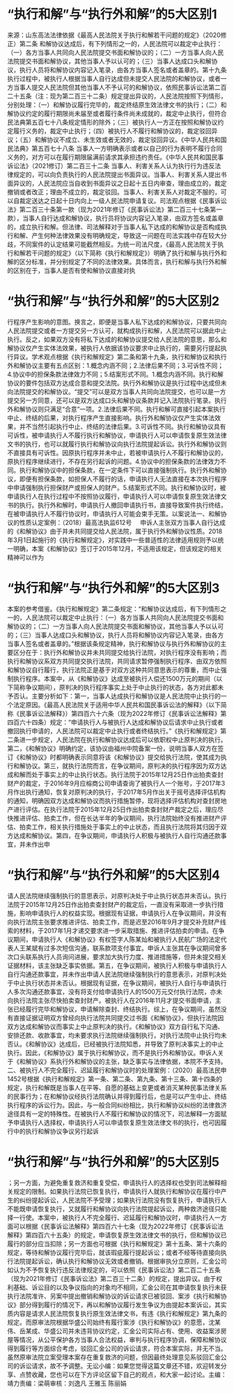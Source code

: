 # “执行和解”与“执行外和解”的5大区别1

来源：山东高法法律依据《最高人民法院关于执行和解若干问题的规定》（2020修正）第二条 和解协议达成后，有下列情形之一的，人民法院可以裁定中止执行：（一）各方当事人共同向人民法院提交书面和解协议的；（二）一方当事人向人民法院提交书面和解协议，其他当事人予以认可的；（三）当事人达成口头和解协议，执行人员将和解协议内容记入笔录，由各方当事人签名或者盖章的。第十九条 执行过程中，被执行人根据当事人自行达成但未提交人民法院的和解协议，或者一方当事人提交人民法院但其他当事人不予认可的和解协议，依照民事诉讼法第二百二十五条（注：现为第二百三十二条）规定提出异议的，人民法院按照下列情形，分别处理：（一）和解协议履行完毕的，裁定终结原生效法律文书的执行；（二）和解协议约定的履行期限尚未届至或者履行条件尚未成就的，裁定中止执行，但符合民法典第五百七十八条规定情形的除外；（三）被执行人一方正在按照和解协议约定履行义务的，裁定中止执行；（四）被执行人不履行和解协议的，裁定驳回异议；（五）和解协议不成立、未生效或者无效的，裁定驳回异议。《中华人民共和国民法典》第五百七十八条 当事人一方明确表示或者以自己的行为表明不履行合同义务的，对方可以在履行期限届满前请求其承担违约责任。《中华人民共和国民事诉讼法》（2021修订）第二百三十二条 当事人、利害关系人认为执行行为违反法律规定的，可以向负责执行的人民法院提出书面异议。当事人、利害关系人提出书面异议的，人民法院应当自收到书面异议之日起十五日内审查，理由成立的，裁定撤销或者改正；理由不成立的，裁定驳回。当事人、利害关系人对裁定不服的，可以自裁定送达之日起十日内向上一级人民法院申请复议。司法观点根据《民事诉讼法》第二百三十条第一款（现为2021年修订《民事诉讼法》第二百三十七条第一款），当事人自行达成和解协议，执行员将协议内容记入笔录，由双方签名或盖章的，成立执行和解。但法律、司法解释对于当事人私下达成的和解协议是否构成执行和解、产生何种法律效果没有明确规定，导致这一问题在司法实践中存在较大分歧，不同案件的认定结果可能截然相反。为统一司法尺度，《最高人民法院关于执行和解若干问题的规定》（以下简称《执行和解规定》）明确了执行和解与执行外和解的区分标准，并分别规定了不同的法律效果。具体而言，执行和解与执行外和解的区别在于，当事人是否有使和解协议直接对执

# “执行和解”与“执行外和解”的5大区别2

行程序产生影响的意图。换言之，即便是当事人私下达成的和解协议，只要共同向人民法院提交或者一方提交另一方认可，就构成执行和解，人民法院可以据此中止执行。反之，如果双方没有将私下达成的和解协议提交给人民法院的意思，那么和解协议仅产生实体法效果，被执行人依据该协议要求中止执行的，需要另行提起执行异议。学术观点根据《执行和解规定》第二条和第十九条，执行和解协议和执行外和解协议主要有五点区别：1.概念内涵不同；2.法律后果不同；3.可诉性不同；4.协议中的担保条款法律效力不同；5.结案形式不同。1.概念内涵不同。执行和解协议的要件包括双方达成合意和提交法院。执行外和解协议是执行过程中达成但未向法院提交的和解协议。“提交”可以是双方当事人共同向法院提交，也可以是一方提交另一方同意，还可以是双方达成口头和解协议条款并记入法院执行笔录。执行外和解协议则只满足“合意”一项。2.法律后果不同。执行和解可直接引起本案执行中止、终结的后果，对执行程序产生直接影响。执行外和解协议仅产生实体法效果，并不当然引起执行中止、终结的法律后果。3.可诉性不同。执行和解协议具有可诉性，被申请执行人不履行执行和解协议，申请执行人可以申请恢复原生效法律文书的执行，也可以就履行执行和解协议向执行法院提起诉讼。执行外和解协议则不直接具有可诉性。因原执行程序并未中止，若被申请执行人不履行和解协议的，原执行程序继续进行，不存在另行起诉的问题。4.协议中的担保条款的法律效力不同。执行和解协议中的担保条款，在一定条件下可以直接强制执行。执行外和解协议，即便有担保条款，如担保人不履行的话，申请执行人无法直接在本次执行程序中申请强制执行担保财产或担保人的财产。5.结案形式不同。执行和解协议时，被申请执行人在执行过程中不按照协议履行，申请执行人可以申请恢复原生效法律文书的执行。执行外和解时，申请执行人撤回申请执行书，直接导致案件执行终结，在被申请执行人不履行协议时，申请执行人可能会束手无策。以案说法一、和解协议的性质认定案例：（2018）最高法执监612号     申诉人主张双方当事人自行达成的《和解协议》由于并未共同提交给人民法院，属于执行外和解协议性质。2018年3月1日起施行的《执行和解规定》，对实践中一些普适性的法律适用规则予以统一明确，本案《和解协议》签订于2015年12月，不适用该规定，但该规定的相关精神可以作为

# “执行和解”与“执行外和解”的5大区别3

本案的参考借鉴。《执行和解规定》第二条规定：“和解协议达成后，有下列情形之一的，人民法院可以裁定中止执行：（一）各方当事人共同向人民法院提交书面和解协议的；（二）一方当事人向人民法院提交书面和解协议，其他当事人予以认可的；（三）当事人达成口头和解协议，执行人员将和解协议内容记入笔录，由各方当事人签名或者盖章的。”根据该条规定精神，执行和解协议与执行外和解协议的主要区分在于：执行外和解协议并未共同提交给执行法院，对执行程序没有影响；而执行和解协议系双方共同提交执行法院，共同请求暂停强制执行程序、由双方依照和解协议自行履行，执行法院正是基于对双方这种共同意思表示的尊重，而中止强制执行程序。本案中，从《和解协议》达成至被执行人偿还1500万元的期间（以下简称争议期间），原判决的执行程序事实上处于中止执行的状态，各方对此都未予否认。主要分析如下：第一，当事人达成执行和解协议是人民法院中止执行的一个法定原因。《最高人民法院关于适用中华人民共和国民事诉讼法的解释》（以下简称《民事诉讼法解释》）第四百六十六条（现为2022年修订《民事诉讼法解释》第四百六十四条）规定：“申请执行人与被执行人达成和解协议后请求中止执行或者撤回执行申请的，人民法院可以裁定中止执行或者终结执行。”《执行和解规定》第二条进一步规定，人民法院在执行和解协议达成后可以依职权中止原判决的执行。第二，《和解协议》明确约定，该协议由福州中院备案一份，说明当事人双方在签订《和解协议》时都明确表示同意将该《和解协议》提交给执行法院，使其成为执行和解协议。第三，就执行法院而言，在争议期间，原判决的执行程序因为双方达成和解而处于事实上的中止执行状态。执行法院于2015年12月25日作出拍卖查封财产的裁定，于2016年9月应榕商公司申请查询了被执行人一个账号，于2017年3月作出执行通知，恢复对原判决的执行，于2017年5月作出关于摇号选择评估机构的通知，明确因双方达成和解协议而执行措施暂停，现将选择评估机构对查封房地产进行评估。在执行法院于2015年12月25日作出拍卖查封财产裁定之后，理应尽快推进评估、拍卖工作，但在长达半年的争议期间，执行法院始终没有推进财产评估、拍卖工作，相关执行措施处于事实上的中止状态，而且执行法院将其归因于双方达成和解协议。第四，在争议期间，申请执行人积极与被执行人自行沟通还款事宜，并未作出申

# “执行和解”与“执行外和解”的5大区别4

请人民法院继续强制执行的意思表示，对原判决处于中止执行状态并未否认。执行法院于2015年12月25日作出拍卖查封财产的裁定后，一直没有采取进一步执行措施，影响申请执行人的权益实现。根据现有证据，申请执行人在争议期间，并没有向执行法院主张要求推进评估、拍卖工作，而是迟至2016年9月才提交补充财产线索的材料，于2017年1月才递交要求进一步采取措施、推进评估拍卖的申请。在争议期间，申请执行人《和解协议》有权签字人陈某灿和被执行人民航广场的法定代表人王某斌有过多次短信沟通，联系款项支付事宜。申诉人主张其在争议期间曾多次口头联系执行人员询问进展，要求加大执行力度、推进措施等，但并未提交相关证据材料，该主张缺乏事实依据。第五，在争议期间，被执行人积极与申请执行人自行沟通还款事宜，并未作出申请人民法院继续强制执行的意思表示，对原判决处于中止执行状态并未否认。根据现有证据，在争议期间，被执行人自行与申请执行人多次沟通还款事宜，没有将支付给申请执行人的1500万元交付执行法院，亦未向执行法院主张尽快拍卖查封财产。被执行人在2016年11月才提交书面申请，主张已经履行完毕和解协议，申请解除查封、终结执行。综上，在争议期间，虽然没有直接证据证明双方曾经向执行法院共同提交过书面《和解协议》，但执行法院因双方达成和解协议而事实上中止原判决的执行。《和解协议》双方自行私下沟通、安排还款、收款事宜，均未要求执行法院继续强制执行，对执行法院中止执行均未否认。《和解协议》达成后，已经被执行法院知悉，并导致了原判决事实上的中止执行。因此，《和解协议》属于执行和解协议，而不是执行外和解协议。申诉人关于《和解协议》系执行外和解协议的主张，缺乏事实与法律依据，本院不予支持。二、被执行人不完全履行、迟延履行和解协议时的处理案例：（2020）最高法民申1452号根据《执行和解规定》第一条、第二条、第九条、第十三条、第十四条的规定，执行和解既是当事人在平等、自愿的基础上变更或者消灭某种民事法律关系的民事行为；在和解协议经执行法院确认并得到履行后，也是可以产生中止、终结执行程序的诉讼行为。因此，与一般合同纠纷相比，执行和解协议纠纷的法律救济途径具有一定的特殊性。在被执行人不履行和解协议的情况下，司法解释一方面赋予申请执行人选择权，申请执行人可以申请恢复原生效法律文书的执行，也可因履行中的执行和解协议争议另行起诉

# “执行和解”与“执行外和解”的5大区别5

；另一方面，为避免重复救济和重复受偿，申请执行人的选择权也受到司法解释相关规定的限制。如果执行法院已恢复执行，申请执行人就执行和解协议在履行中产生的纠纷提起诉讼，人民法院不予受理；如果执行法院没有恢复执行，申请执行人不能既申请恢复执行，又就履行和解协议向执行法院提起诉讼，两种救济途径只能择一行使。本案中，被执行人不完全履行、迟延履行和解协议时，申请执行人一方面可以根据《民事诉讼法解释》第四百六十七条（现为2022年修订《民事诉讼法解释》第四百六十五条）的规定，申请恢复原生效法律文书的执行，但和解协议已履行的部分应当扣除；另一方面也可根据《执行和解规定》第十五条、第十六条的规定，等待和解协议履行完毕后，就该瑕疵履行提起诉讼；或者不经等待直接向执行法院提起诉讼，确认执行和解协议无效或者撤销。根据审执分立原则，汇金公司如认为不予恢复执行违反法律规定的，可以依照《民事诉讼法》第二百二十五条（现为2021年修订《民事诉讼法》第二百三十二条）的规定，提出异议。由于权利基础、诉讼目的以及争议指向的对象均不相同，汇金公司在其申请恢复执行未获执行法院准许、另案中提出撤销和解协议的诉讼请求已被驳回、案涉《执行和解协议》部分得到履行的情况下，再以和解协议履行发生争议为由提起本案诉讼，其实质内容是请求人民法院恢复执行原生效法律文书，有违《执行和解规定》第九条的规定。而原审法院根据华盛公司始终有履行案涉《执行和解协议》的意愿，沈某伟、岳某成、华盛公司并未违背协议约定，汇金公司实际占有、使用、收益案涉房屋等情况，从公平保护各方当事人合法权益，审判与执行程序协调，保障和解协议得到履行等方面综合考虑，驳回汇金公司的诉讼请求，符合本案实际，并无不当。虽然原审法院立案受理本案存在重复救济的问题，但因最终处理意见系驳回汇金公司的诉讼请求，故不予调整。无讼小编：如果您觉得这篇文章还不错，欢迎转发分享、点赞收藏，您也可以在下方评论区留下自己的观点，和大家一起讨论。主编：靖力责编：梁萌审核：刘逸凡 王雅玉 陈丽娟

